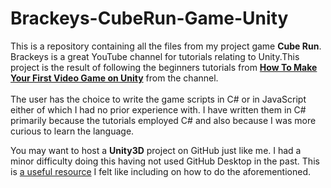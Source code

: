 # Brackeys-CubeRun-Game-Unity

This is a repository containing all the files from my project game **Cube Run**.<br>
Brackeys is a great YouTube channel for tutorials relating to Unity.This project is the result of following the beginners tutorials from [__How To Make Your First Video Game on Unity__](https://www.youtube.com/watch?v=j48LtUkZRjU&list=PLPV2KyIb3jR53Jce9hP7G5xC4O9AgnOuL) from the channel.<br><br>
The user has the choice to write the game scripts in C# or in JavaScript either of which I had no prior experience with. I have written them in C# primarily because the tutorials employed C# and also because I was more curious to learn the language.<br>

You may want to host a __Unity3D__ project on GitHub just like me. I had a minor difficulty doing this having not used GitHub Desktop in the past. This is [a useful resource](https://www.studica.com/blog/how-to-setup-github-with-unity-step-by-step-instructions) I felt like including on how to do the aforementioned. 
